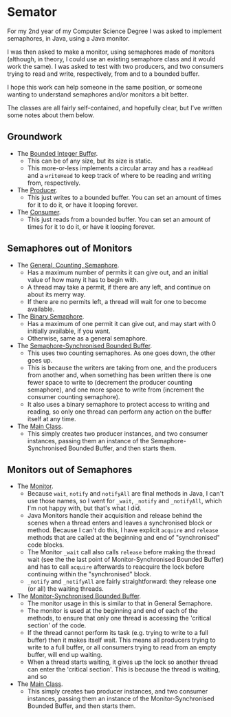 # Semator

For my 2nd year of my Computer Science Degree I was asked to implement semaphores, in Java, using a Java monitor.

I was then asked to make a monitor, using semaphores made of monitors (although, in theory, I could use an existing semaphore class and it would work the same). I was asked to test with two producers, and two consumers trying to read and write, respectively, from and to a bounded buffer. 

I hope this work can help someone in the same position, or someone wanting to understand semaphores and/or monitors a bit better.

The classes are all fairly self-contained, and hopefully clear, but I've written some notes about them below.

## Groundwork
* The [Bounded Integer Buffer](https://github.com/IMP1/Semator/blob/master/Concurrency/src/BoundedIntBuffer.java).
	* This can be of any size, but its size is static.
	* This more-or-less implements a circular array and has a `readHead` and a `writeHead` to keep track of where to be reading and writing from, respectively.
* The [Producer](https://github.com/IMP1/Semator/blob/master/Concurrency/src/Producer.java).
	* This just writes to a bounded buffer. You can set an amount of times for it to do it, or have it looping forever.
* The [Consumer](https://github.com/IMP1/Semator/blob/master/Concurrency/src/Consumer.java).
	* This just reads from a bounded buffer. You can set an amount of times for it to do it, or have it looping forever.

## Semaphores out of Monitors
* The [General, Counting, Semaphore](https://github.com/IMP1/Semator/blob/master/Concurrency/src/GeneralSemaphore.java).
	* Has a maximum number of permits it can give out, and an initial value of how many it has to begin with.
	* A thread may take a permit, if there are any left, and continue on about its merry way.
	* If there are no permits left, a thread will wait for one to become available.
* The [Binary Semaphore](https://github.com/IMP1/Semator/blob/master/Concurrency/src/BinarySemaphore.java).
	* Has a maximum of one permit it can give out, and may start with 0 initially available, if you want.
	* Otherwise, same as a general semaphore.
* The [Semaphore-Synchronised Bounded Buffer](https://github.com/IMP1/Semator/blob/master/Concurrency/src/SyncedBoundedIntBuffer.java).
	* This uses two counting semaphores. As one goes down, the other goes up. 
	* This is because the writers are taking from one, and the producers from another and, when something has been written there is one fewer space to write to (decrement the producer counting semaphore), and one more space to write from (increment the consumer counting semaphore).
	* It also uses a binary semaphore to protect access to writing and reading, so only one thread can perform any action on the buffer itself at any time.
* The [Main Class](https://github.com/IMP1/Semator/blob/master/Concurrency/src/Main.java).
	* This simply creates two producer instances, and two consumer instances, passing them an instance of the Semaphore-Synchronised Bounded Buffer, and then starts them.

## Monitors out of Semaphores
* The [Monitor](https://github.com/IMP1/Semator/blob/master/Concurrency/src/Monitor.java).
	* Because `wait`, `notify` and `notifyAll` are final methods in Java, I can't use those names, so I went for `_wait`, `_notify` and `_notifyAll`, which I'm not happy with, but that's what I did.
	* Java Monitors handle their acquisition and release behind the scenes when a thread enters and leaves a synchronised block or method. Because I can't do this, I have explicit `acquire` and `release` methods that are called at the beginning and end of "synchronised" code blocks.
	* The Monitor `_wait` call also calls `release` before making the thread wait (see the the last point of Monitor-Synchronised Bounded Buffer) and has to call `acquire` afterwards to reacquire the lock before continuing within the "synchronised" block.
	* `_notify` and `_notifyAll` are fairly straightforward: they release one (or all) the waiting threads.
* The [Monitor-Synchronised Bounded Buffer](https://github.com/IMP1/Semator/blob/master/Concurrency/src/SyncedBoundedIntBuffer2.java).
	* The monitor usage in this is similar to that in General Semaphore.
	* The monitor is used at the beginning and end of each of the methods, to ensure that only one thread is accessing the 'critical section' of the code.
	* If the thread cannot perform its task (e.g. trying to write to a full buffer) then it makes itself wait. This means all producers trying to write to a full buffer, or all consumers trying to read from an empty buffer, will end up waiting.
	* When a thread starts waiting, it gives up the lock so another thread can enter the 'critical section'. This is because the thread is waiting, and so 
* The [Main Class](https://github.com/IMP1/Semator/blob/master/Concurrency/src/Main2.java).
	* This simply creates two producer instances, and two consumer instances, passing them an instance of the Monitor-Synchronised Bounded Buffer, and then starts them.
